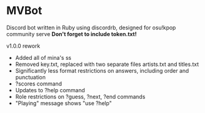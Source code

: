 # MVBot
Discord bot written in Ruby using discordrb, designed for osu!kpop community serve
**Don't forget to include token.txt!**

v1.0.0 rework
- Added all of mina's ss
- Removed key.txt, replaced with two separate files artists.txt and titles.txt
- Significantly less format restrictions on answers, including order and punctuation
- ?scores command
- Updates to ?help command
- Role restrictions on ?guess, ?next, ?end commands
- "Playing" message shows "use ?help"
